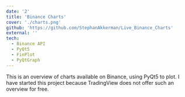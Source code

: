 ```yaml
---
date: '2'
title: 'Binance Charts'
cover: './charts.png'
github: 'https://github.com/StephanAkkerman/Live_Binance_Charts'
external: ''
tech:
  - Binance API
  - PyQt5
  - FinPlot
  - PyQtGraph
---
```


This is an overview of charts available on Binance, using PyQt5 to plot. 
I have started this project because TradingView does not offer such an overview for free.